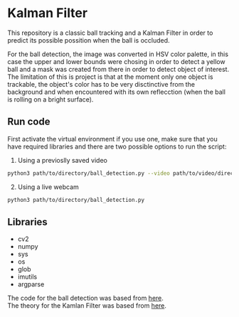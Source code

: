# Kalman Filter


This repository is a classic ball tracking and a Kalman Filter in order to predict its possible possition when the ball is occluded.  

For the ball detection, the image was converted in HSV color palette, in this case the upper and lower bounds were chosing in order to detect a yellow ball and a mask was created from there in order to detect object of interest.  
The limitation of this is project is that at the moment only one object is trackable, the object's color has to be very disctinctive from the background and when encountered with its own reflecction (when the ball is rolling on a bright surface).

## Run code
First activate the virtual environment if you use one, make sure that you have required libraries and there are two possible options to run the script:  

1) Using a previoslly saved video

```bash
python3 path/to/directory/ball_detection.py --video path/to/video/directory/video.avi
```

2) Using a live webcam

```bash
python3 path/to/directory/ball_detection.py
```

## Libraries
- cv2
- numpy
- sys
- os
- glob
- imutils
- argparse


The code for the ball detection was based from [here](https://www.pyimagesearch.com/2015/09/14/ball-tracking-with-opencv/).  
The theory for the Kamlan Filter was based from [here](https://www.intechopen.com/books/introduction-and-implementations-of-the-kalman-filter/introduction-to-kalman-filter-and-its-applications).








